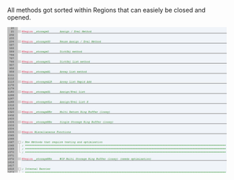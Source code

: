 All methods got sorted within Regions that can easiely be closed and opened.

<p align="center">
    <img src="images/sort.png" width="1000" />
</p>

